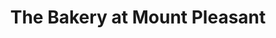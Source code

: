---
title: "The Bakery at Mount Pleasant"
url: /mount-pleasant/the-bakery-at-mount-pleasant/
shop: Bäckerei
---